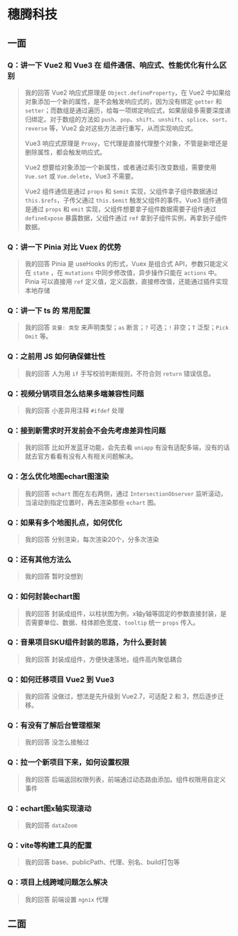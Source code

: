 # 穗腾科技

## 一面

### Q：讲一下 Vue2 和 Vue3 在 组件通信、响应式、性能优化有什么区别

> 我的回答
> Vue2 响应式原理是 `Object.defineProperty`，在 Vue2 中如果给对象添加一个新的属性，是不会触发响应式的，因为没有绑定 `getter` 和 `setter`；而数组是通过遍历，给每一项绑定响应式，如果层级多需要深度递归绑定。对于数组的方法如 `push`、`pop`、`shift`、`unshift`、`splice`、`sort`、`reverse` 等，Vue2 会对这些方法进行重写，从而实现响应式。
>
> Vue3 响应式原理是 `Proxy`，它代理是直接代理整个对象，不管是新增还是删除属性，都会触发响应式。
>
> Vue2 想要给对象添加一个新属性，或者通过索引改变数组，需要使用 `Vue.set` 或 `Vue.delete`，Vue3 不需要。
>
> Vue2 组件通信是通过 `props` 和 `$emit` 实现，父组件拿子组件数据通过 `this.$refs`，子传父通过 `this.$emit` 触发父组件的事件。Vue3 组件通信是通过 `props` 和 `emit` 实现，父组件想要拿子组件数据需要子组件通过 `defineExpose` 暴露数据，父组件通过 `ref` 拿到子组件实例，再拿到子组件数据。

### Q：讲一下 Pinia 对比 Vuex 的优势

> 我的回答
> Pinia 是 useHooks 的形式，Vuex 是组合式 API，参数只能定义在 `state` ，在 `mutations` 中同步修改值，异步操作只能在 `actions` 中。Pinia 可以直接用 `ref` 定义值，定义函数，直接修改值，还能通过插件实现本地存储

### Q：讲一下 ts 的 常用配置

> 我的回答
> `变量: 类型` 来声明类型；`as` 断言；`?` 可选；`!` 非空；`T` 泛型；`Pick` `Omit` 等。

### Q：之前用 JS 如何确保健壮性

> 我的回答
> 人为用 `if` 手写校验判断规则，不符合则 `return` 错误信息。

### Q：视频分销项目怎么结果多端兼容性问题

> 我的回答
> 小差异用注释 `#ifdef` 处理

### Q：接到新需求时开发前会不会先考虑差异性问题

> 我的回答
> 比如开发蓝牙功能，会先去看 `uniapp` 有没有适配多端，没有的话就去官方看看有没有人有相关问题解决。

### Q：怎么优化地图echart图渲染

> 我的回答
> `echart` 图在左右两侧，通过 `IntersectionObserver` 监听滚动，当滚动到指定位置时，再去渲染那些 `echart` 图。

### Q：如果有多个地图扎点，如何优化

> 我的回答
> 分别渲染，每次渲染20个，分多次渲染

### Q：还有其他方法么

> 我的回答
> 暂时没想到

### Q：如何封装echart图

> 我的回答
> 封装成组件，以柱状图为例，x轴y轴等固定的参数直接封装，是否需要单位、数据、柱体颜色宽度、`tooltip` 统一 `props` 传入。

### Q：音果项目SKU组件封装的思路，为什么要封装

> 我的回答
> 封装成组件，方便快速落地，组件高内聚低耦合

### Q：如何迁移项目 Vue2 到 Vue3

> 我的回答
> 没做过，想法是先升级到 Vue2.7，可适配 2 和 3，然后逐步迁移。

### Q：有没有了解后台管理框架

> 我的回答
> 没怎么接触过

### Q：拉一个新项目下来，如何设置权限

> 我的回答
> 后端返回权限列表，前端通过动态路由添加。组件权限用自定义事件

### Q：echart图x轴实现滚动

> 我的回答
> `dataZoom`

### Q：vite等构建工具的配置

> 我的回答
> base、publicPath、代理、别名、build打包等

### Q：项目上线跨域问题怎么解决

> 我的回答
> 前端设置 `ngnix` 代理

## 二面